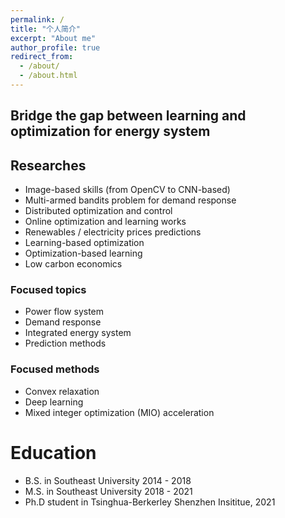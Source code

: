 ```yaml
---
permalink: /
title: "个人简介"
excerpt: "About me"
author_profile: true
redirect_from: 
  - /about/
  - /about.html
---
```

## Bridge the gap between learning and optimization for energy system

## Researches

- Image-based skills (from OpenCV to CNN-based)
- Multi-armed bandits problem for demand response
- Distributed optimization and control
- Online optimization and learning works
- Renewables / electricity prices predictions
- Learning-based optimization
- Optimization-based learning
- Low carbon economics

### Focused topics

- Power flow system
- Demand response
- Integrated energy system
- Prediction methods 

### Focused methods

- Convex relaxation
- Deep learning
- Mixed integer optimization (MIO) acceleration


Education
======
* B.S. in Southeast University 2014 - 2018
* M.S. in Southeast University 2018 - 2021
* Ph.D student in Tsinghua-Berkerley Shenzhen Insititue, 2021





